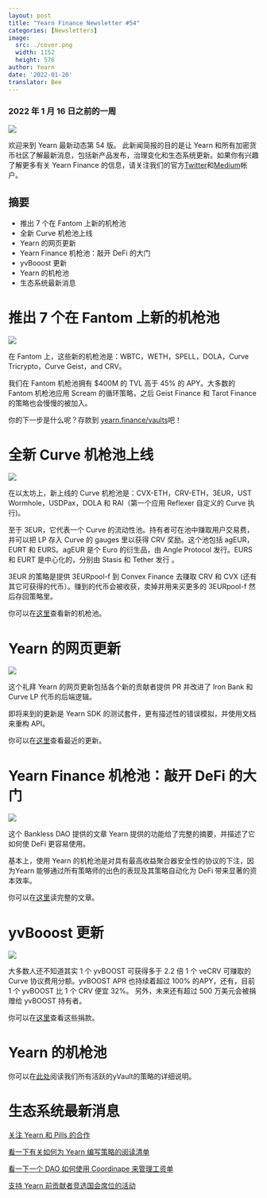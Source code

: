 ```yaml
---
layout: post
title: "Yearn Finance Newsletter #54"
categories: [Newsletters]
image:
  src: ./cover.png
  width: 1152
  height: 576
author: Yearn
date: '2022-01-20'
translator: Bee
---
```


### 2022 年 1 月 16 日之前的一周

![](./image1.jpg?w=1100&h=554)

欢迎来到 Yearn 最新动态第 54 版。 此新闻简报的目的是让 Yearn 和所有加密货币社区了解最新消息，包括新产品发布，治理变化和生态系统更新。如果你有兴趣了解更多有关 Yearn Finance 的信息，请关注我们的官方[Twitter](https://twitter.com/iearnfinance)和[Medium](https://medium.com/iearn)帐户。

## 摘要

- 推出 7 个在 Fantom 上新的机枪池
- 全新 Curve 机枪池上线
- Yearn 的网页更新
- Yearn Finance 机枪池：敲开 DeFi 的大门
- yvBooost 更新
- Yearn 的机枪池
- 生态系统最新消息

# 推出 7 个在 Fantom 上新的机枪池

![](./image2.jpg?w=550&h=733.5)

在 Fantom 上，这些新的机枪池是：WBTC，WETH，SPELL，DOLA，Curve Tricrypto，Curve Geist，and CRV。

我们在 Fantom 机枪池拥有 $400M 的 TVL 高于 45% 的 APY。大多数的 Fantom 机枪池应用 Scream 的循环策略，之后 Geist Finance 和 Tarot Finance 的策略也会慢慢的被加入。

你的下一步是什么呢？存款到 [yearn.finance/vaults](https://yearn.finance/vaults)吧！

# 全新 Curve 机枪池上线

![](./image3.jpg?w=644&h=464)

在以太坊上，新上线的 Curve 机枪池是：CVX-ETH，CRV-ETH，3EUR，UST Wormhole，USDPax，DOLA 和 RAI（第一个应用 Reflexer 自定义的 Curve 执行)。

至于 3EUR，它代表一个 Curve 的流动性池。持有者可在池中赚取用户交易费，并可以把 LP 存入 Curve 的 gauges 里以获得 CRV 奖励。这个池包括 agEUR，EURT 和 EURS。agEUR 是个 Euro 的衍生品，由 Angle Protocol 发行。EURS 和 EURT 是中心化的，分别由 Stasis 和 Tether 发行
。

3EUR 的策略是提供 3EURpool-f 到 Convex Finance 去赚取 CRV 和 CVX (还有其它可获得的代币）。赚到的代币会被收获，卖掉并用来买更多的 3EURpool-f 然后存回策略里。

你可以在[这里](https://yearn.finance/#/vaults)查看新的机枪池。

# Yearn 的网页更新

![](./image4.jpg?w=450&h=367)

这个礼拜 Yearn 的网页更新包括各个新的贡献者提供 PR 并改进了 Iron Bank 和 Curve LP 代币的后端逻辑。

即将来到的更新是 Yearn SDK 的测试套件，更有描述性的错误模拟，并使用文档来重构 API。

你可以在[这里](https://yearnweb.substack.com/p/yearn-web-engineering-update)查看最近的更新。

# Yearn Finance 机枪池：敲开 DeFi 的大门

![](./image5.jpg?w=957&h=538)

这个 Bankless DAO 提供的文章 Yearn 提供的功能给了完整的摘要，并描述了它如何使 DeFi 更容易使用。

基本上，使用 Yearn 的机枪池是对具有最高收益聚合器安全性的协议的下注，因为Yearn 能够通过所有策略师的出色的表现及其策略自动化为 DeFi 带来显著的资本效率。

你可以在[这里](https://medium.com/bankless-dao/yearn-finance-vaults-knockin-on-defi-s-door-f5e9f56f669a)读完整的文章。

# yvBooost 更新

![](./image6.jpg?w=1100&h=569)

大多数人还不知道其实 1 个 yvBOOST 可获得多于 2.2 倍 1 个 veCRV 可赚取的 Curve 协议费用分额。yvBOOST APR 也持续着超过 100% 的APY，还有，目前 1 个 yvBOOST 比 1 个 CRV 便宜 32%。 另外，未来还有超过 500 万美元会被捐赠给 yvBOOST 持有者。

你可以在[这里](https://etherscan.io/address/0xdf270b48829e0f05211f3a33e5dc0a84f7247fbe)查看这些捐款。

# Yearn 的机枪池

你可以在[此处](https://medium.com/yearn-state-of-the-vaults/the-vaults-at-yearn-9237905ffed3)阅读我们所有活跃的yVault的策略的详细说明。

# 生态系统最新消息

[关注 Yearn 和 Pills 的合作](https://twitter.com/bantg/status/1482764820265029633)

[看一下有关如何为 Yearn 编写策略的阅读清单](https://twitter.com/sjkelleyjr/status/1481664381054177281)

[看一下一个 DAO 如何使用 Coordinape 来管理工资单](https://twitter.com/jkey_eth/status/1479642151730356226)

[支持 Yearn 前贡献者竞选国会席位的活动](https://twitter.com/mattdwest/status/1481083902580166656)
